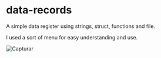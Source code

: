 # data-records
A simple data register using strings, struct, functions and file.

I used a sort of menu for easy understanding and use.

![Capturar](https://user-images.githubusercontent.com/72120233/144493412-ec2e5095-3b69-48b3-b1c3-b119b22e73e3.PNG)
